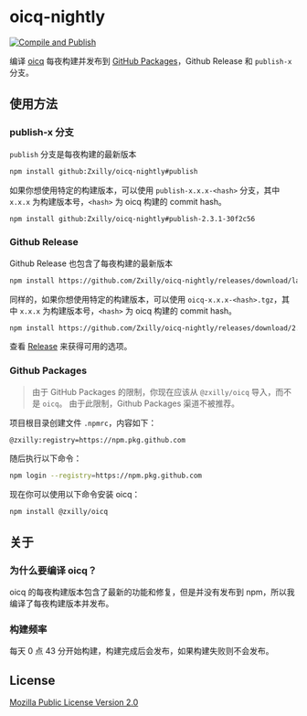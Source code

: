 # oicq-nightly

[![Compile and Publish](https://github.com/Zxilly/oicq-nightly/actions/workflows/build.yml/badge.svg)](https://github.com/Zxilly/oicq-nightly/actions/workflows/build.yml)

编译 [oicq](https://github.com/takayama-lily/oicq) 每夜构建并发布到 [GitHub Packages](https://github.com/Zxilly/oicq-nightly/pkgs/npm/oicq)，Github Release 和 `publish-x` 分支。

## 使用方法

### publish-x 分支

`publish` 分支是每夜构建的最新版本

```bash
npm install github:Zxilly/oicq-nightly#publish
```

如果你想使用特定的构建版本，可以使用 `publish-x.x.x-<hash>` 分支，其中 `x.x.x` 为构建版本号，`<hash>` 为 oicq 构建的 commit hash。

```bash
npm install github:Zxilly/oicq-nightly#publish-2.3.1-30f2c56
```

### Github Release

Github Release 也包含了每夜构建的最新版本

```bash
npm install https://github.com/Zxilly/oicq-nightly/releases/download/latest/oicq.tgz
```

同样的，如果你想使用特定的构建版本，可以使用 `oicq-x.x.x-<hash>.tgz`，其中 `x.x.x` 为构建版本号，`<hash>` 为 oicq 构建的 commit hash。

```bash
npm install https://github.com/Zxilly/oicq-nightly/releases/download/2.3.1-30f2c56/oicq-2.3.1-30f2c56.tgz
```

查看 [Release](https://github.com/Zxilly/oicq-nightly/releases) 来获得可用的选项。

### Github Packages

> 由于 GitHub Packages 的限制，你现在应该从 `@zxilly/oicq` 导入，而不是 `oicq`。
由于此限制，Github Packages 渠道不被推荐。

项目根目录创建文件 `.npmrc`，内容如下：

```npmrc
@zxilly:registry=https://npm.pkg.github.com
```

随后执行以下命令：

```bash
npm login --registry=https://npm.pkg.github.com
```

现在你可以使用以下命令安装 oicq：

```bash
npm install @zxilly/oicq
```

## 关于

### 为什么要编译 oicq？

oicq 的每夜构建版本包含了最新的功能和修复，但是并没有发布到 npm，所以我编译了每夜构建版本并发布。

### 构建频率

每天 0 点 43 分开始构建，构建完成后会发布，如果构建失败则不会发布。

## License

[Mozilla Public License Version 2.0](https://github.com/Zxilly/oicq-nightly/blob/master/LICENSE)